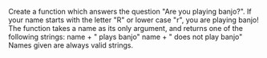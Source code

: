 Create a function which answers the question "Are you playing banjo?". If your name starts with the letter "R" or lower case "r", you are playing banjo! The function takes a name as its only argument, and returns one of the following strings: name + " plays banjo" name + " does not play banjo" Names given are always valid strings.
